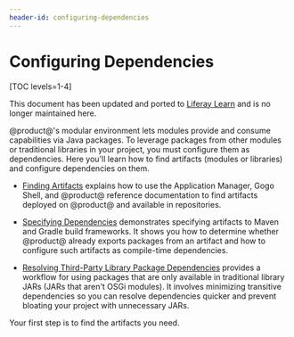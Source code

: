 ```yaml
---
header-id: configuring-dependencies
---
```


# Configuring Dependencies

[TOC levels=1-4]

<aside class="alert alert-info">
  <span class="wysiwyg-color-blue120"> This document has been updated and ported to <a href="https://learn.liferay.com/dxp/latest/en/liferay-internals/fundamentals/configuring-dependencies.html">Liferay Learn</a> and is no longer maintained here.</span>
</aside>

@product@'s modular environment lets modules provide and consume capabilities
via Java packages. To leverage packages from other modules or traditional
libraries in your project, you must configure them as dependencies. Here you'll
learn how to find artifacts (modules or libraries) and configure dependencies on
them.

-   [Finding Artifacts](/docs/7-2/customization/-/knowledge_base/c/finding-artifacts)
    explains how to use the Application Manager, Gogo Shell, and @product@
    reference documentation to find artifacts deployed on @product@ and
    available in repositories.

-   [Specifying Dependencies](/docs/7-2/customization/-/knowledge_base/c/specifying-dependencies)
    demonstrates specifying artifacts to Maven and Gradle build frameworks. It
    shows you how to determine whether @product@ already exports packages from
    an artifact and how to configure such artifacts as compile-time
    dependencies.

-   [Resolving Third-Party Library Package Dependencies](/docs/7-2/customization/-/knowledge_base/c/adding-third-party-libraries-to-a-module)
    provides a workflow for using packages that are only available in
    traditional library JARs (JARs that aren't OSGi modules). It involves
    minimizing transitive dependencies so you can resolve dependencies quicker
    and prevent bloating your project with unnecessary JARs.

Your first step is to find the artifacts you need.
